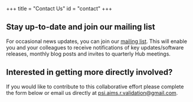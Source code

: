 +++
title = "Contact Us"
id = "contact"
+++

## Stay up-to-date and join our mailing list 

For occasional news updates, you can join our [mailing list](https://lists.r-consortium.org/g/RConsortium-Validation-Hub). This will enable you and your colleagues to receive notifications of key updates/software releases, monthly blog posts and invites to quarterly Hub meetings.  

## Interested in getting more directly involved?

If you would like to contribute to this collaborative effort please complete the form below or email us directly at [psi.aims.r.validation@gmail.com](mailto:psi.aims.r.validation@gmail.com).




